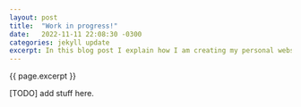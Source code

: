```yaml
---
layout: post
title:  "Work in progress!"
date:   2022-11-11 22:08:30 -0300
categories: jekyll update
excerpt: In this blog post I explain how I am creating my personal website using Jekyll and github pages.
---
```


{{ page.excerpt }}

[TODO] add stuff here.